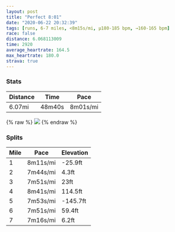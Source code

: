 ```yaml
---
layout: post
title: "Perfect 8:01"
date: "2020-06-22 20:32:39"
tags: [runs, 6-7 miles, <8m15s/mi, μ180-185 bpm, →160-165 bpm]
race: false
distance: 6.068113009
time: 2920
average_heartrate: 164.5
max_heartrate: 180.0
strava: true
---
```


### Stats

| Distance | Time | Pace |
|----------|------|------|
|6.07mi|48m40s|8m01s/mi|

{% raw %}
<img src='https://maps.googleapis.com/maps/api/staticmap?maptype=roadmap&path=enc:o`wwFresbMTi@F[AIII@QMEBJHF\Db@Nl@?|@XTJ`Ap@b@d@bAh@PPL\T^\R~@Vn@f@p@XTVfAB\T^Db@^P@VXXHRLPRLVh@b@PVLDp@l@Zn@LNv@XTZb@Pn@j@b@NRNv@L\Tb@l@XTdAl@R\|BxAP^VFHRHHVBXZd@PVR`@LTAJDh@^hAj@FHN^HFtAr@d@PfA|@t@t@XPXHXTdAh@VDl@h@r@TRTb@NvAjATZZh@NNd@JtBRf@LfAg@j@Bb@GJ@^n@NJ|Ar@\A`AL\X`AMX?NJdALf@Ih@e@\SRUbAYPOPEx@?`AYb@?`@It@q@L@XNz@Gd@KzAH\Kl@Bl@MHG@M`@YV[l@MFIPGf@FBCT}@b@m@TSZAb@S~@o@`C{@d@GlAi@r@{@v@mB^i@BQf@sA@OTu@Ve@TeAZe@^_@No@d@k@Ne@fAgBNkA^gAn@y@d@]Go@?uAXe@TSRa@DQNYL_@b@w@Ti@BMAa@@Qj@gAPWRg@@a@FQE]?c@H]P[?WBKPQb@aAROr@SzAA^Ff@XvAGjB\pAGp@Xt@?nANp@^ZHnAl@f@@rB`@DCz@l@vAn@|@Pl@d@rB\hCbAnBZhB`ArAf@`Al@LJFNZXRe@t@e@h@i@Zq@PMdAa@bB}@zAkAtAy@hA_@~@U|AaAx@]d@[n@U~@o@t@SjAkAXMd@Gj@[|Aq@VGr@c@^EvEuBnBgAvAs@r@W`@Wn@M`@Wt@Yh@w@TOPIT?RIn@Gd@[dBo@rAMnAi@nBkA|@u@lCmAf@K^WXIlAAbAe@XCd@_@b@i@JC`@PK?IKEMUK?y@IWFy@@cBHoA@qBHg@FaBLw@EeAE[RiAGcC?yATqB@k@F]ESLM\Ab@BxA?`ALJAHMLi@P{EG{@HyAGo@?aAHaBEwAFyACqAF{ACeDH{@?_@Fg@?QJcBA{BEe@Ia@CaAHe@Dq@HEXH\Cb@Ij@WhBUr@Sd@Pf@?h@Ht@GTKh@M`@Bp@ChBRbA?f@OlAJ|A@|@OVe@D?Te@PS\MNSb@Up@LZOhCCb@I^Dn@E\Mj@?&key=AIzaSyC1MId7bFpkLXNAaYhBSTb8jLyiSqzbDtM&size=800x800&markers=color:yellow|label:S|40.75544,-73.9953&markers=color:green|label:F|40.689719999999994,-73.97029999999997'>
{% endraw %}

### Splits

| Mile | Pace | Elevation |
|------|------|-----------|
|1|8m11s/mi|-25.9ft|
|2|7m44s/mi|4.3ft|
|3|7m51s/mi|23ft|
|4|8m41s/mi|114.5ft|
|5|7m53s/mi|-145.7ft|
|6|7m51s/mi|59.4ft|
|7|7m16s/mi|6.2ft|
